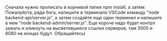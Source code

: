 Сначала нужно прописать в корневой папке npm install, а затем:
Пожалуйста, ради бога, напишите в терминале VSCode команду "node backend-api/server.js", а затем создайте еще один терминал и напишите в нем "node backend-admin/server.js". Еще короче надо будет контрл зажать и кликнуть на высветившиеся ссылки серверов, там 3000 и 8080 на концах будут. Обращайтесь)

